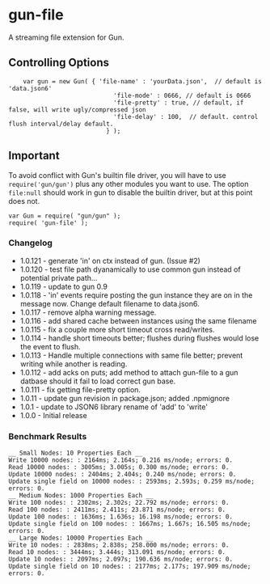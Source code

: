 # gun-file

A streaming file extension for Gun.

## Controlling Options

```
	var gun = new Gun( { 'file-name' : 'yourData.json',  // default is 'data.json6'
                             'file-mode' : 0666, // default is 0666
                             'file-pretty' : true, // default, if false, will write ugly/compressed json
                             'file-delay' : 100,  // default. control flush interval/delay default.
                           } );

```

## Important

To avoid conflict with Gun's builtin file driver, you will have to use ```require('gun/gun')``` plus any other modules you want to use.
The option ```file:null``` should work in gun to disable the builtin driver, but at this point does not.

```
var Gun = require( "gun/gun" );
require( 'gun-file' );
```



### Changelog
- 1.0.121 - generate 'in' on ctx instead of gun.  (Issue #2)
- 1.0.120 - test file path dyanamically to use common gun instead of potential private path...
- 1.0.119 - update to gun 0.9
- 1.0.118 - 'in' events require posting the gun instance they are on in the message now.  Change default filename to data.json6.
- 1.0.117 - remove alpha warning message.
- 1.0.116 - add shared cache between instances using the same filename
- 1.0.115 - fix a couple more short timeout cross read/writes.
- 1.0.114 - handle short timeouts better; flushes during flushes would lose the event to flush.
- 1.0.113 - Handle multiple connections with same file better; prevent writing while another is reading.
- 1.0.112 - add acks on puts; add method to attach gun-file to a gun datbase should it fail to load correct gun base.
- 1.0.111 - fix getting file-pretty option.
- 1.0.11 - update gun revision in package.json; added .npmignore 
- 1.0.1 - update to JSON6 library rename of 'add' to 'write'
- 1.0.0 - Initial release



### Benchmark Results 

```
__ Small Nodes: 10 Properties Each __
Write 10000 nodes: : 2164ms; 2.164s; 0.216 ms/node; errors: 0.
Read 10000 nodes: : 3005ms; 3.005s; 0.300 ms/node; errors: 0.
Update 10000 nodes: : 2404ms; 2.404s; 0.240 ms/node; errors: 0.
Update single field on 10000 nodes: : 2593ms; 2.593s; 0.259 ms/node; errors: 0.
__ Medium Nodes: 1000 Properties Each __
Write 100 nodes: : 2302ms; 2.302s; 22.792 ms/node; errors: 0.
Read 100 nodes: : 2411ms; 2.411s; 23.871 ms/node; errors: 0.
Update 100 nodes: : 1636ms; 1.636s; 16.198 ms/node; errors: 0.
Update single field on 100 nodes: : 1667ms; 1.667s; 16.505 ms/node; errors: 0.
__ Large Nodes: 10000 Properties Each __
Write 10 nodes: : 2838ms; 2.838s; 258.000 ms/node; errors: 0.
Read 10 nodes: : 3444ms; 3.444s; 313.091 ms/node; errors: 0.
Update 10 nodes: : 2097ms; 2.097s; 190.636 ms/node; errors: 0.
Update single field on 10 nodes: : 2177ms; 2.177s; 197.909 ms/node; errors: 0.
```
